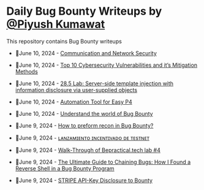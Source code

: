 # Daily Bug Bounty Writeups by [@Piyush Kumawat](https://twitter.com/piyush_supiy) 
This repository contains Bug Bounty writeups

<!-- BLOG-POST-LIST:START -->
 - 💯June 10, 2024 - [Communication and Network Security](https://medium.com/@paritoshblogs/communication-and-network-security-bb6c5558aa51?source=rss------bug_bounty-5) 

 - 💯June 10, 2024 - [Top 10 Cybersecurity Vulnerabilities and it’s Mitigation Methods](https://securrtech.medium.com/top-10-cybersecurity-vulnerabilities-and-its-mitigation-methods-0a5d75aceb34?source=rss------bug_bounty-5) 

 - 💯June 10, 2024 - [28.5 Lab: Server-side template injection with information disclosure via user-supplied objects](https://cyberw1ng.medium.com/28-5-lab-server-side-template-injection-with-information-disclosure-via-user-supplied-objects-bbb18def43e1?source=rss------bug_bounty-5) 

 - 💯June 10, 2024 - [Automation Tool for Easy P4](https://medium.com/@anonymoustriager/automation-tool-for-easy-p4-c159bcae0cf2?source=rss------bug_bounty-5) 

 - 💯June 10, 2024 - [Understand the world of Bug Bounty](https://medium.com/@hydd3n.sec/understand-the-world-of-bug-bounty-595c99b6782d?source=rss------bug_bounty-5) 

 - 💯June 9, 2024 - [How to preform recon in Bug Bounty?](https://systemweakness.com/how-to-preform-recon-in-bug-bounty-8d37a1fd262f?source=rss------bug_bounty-5) 

 - 💯June 9, 2024 - [ʟᴀɴᴢᴀᴍɪᴇɴᴛᴏ ɪɴᴄᴇɴᴛɪᴠᴀᴅᴏ ᴅᴇ ᴛᴇsᴛɴᴇᴛ](https://medium.com/@Tallomania/%CA%9F%E1%B4%80%C9%B4%E1%B4%A2%E1%B4%80%E1%B4%8D%C9%AA%E1%B4%87%C9%B4%E1%B4%9B%E1%B4%8F-%C9%AA%C9%B4%E1%B4%84%E1%B4%87%C9%B4%E1%B4%9B%C9%AA%E1%B4%A0%E1%B4%80%E1%B4%85%E1%B4%8F-%E1%B4%85%E1%B4%87-%E1%B4%9B%E1%B4%87s%E1%B4%9B%C9%B4%E1%B4%87%E1%B4%9B-df0c7d1e77cd?source=rss------bug_bounty-5) 

 - 💯June 9, 2024 - [Walk-Through of Bepractical.tech lab #4](https://medium.com/@ross.jubert/walk-through-of-bepractical-tech-lab-4-bd4a96dc56bd?source=rss------bug_bounty-5) 

 - 💯June 9, 2024 - [The Ultimate Guide to Chaining Bugs: How I Found a Reverse Shell in a Bug Bounty Program](https://b0mk35h.medium.com/the-ultimate-guide-to-chaining-bugs-how-i-found-a-reverse-shell-in-a-bug-bounty-program-9dca54c20674?source=rss------bug_bounty-5) 

 - 💯June 9, 2024 - [STRIPE API-Key Disclosure to Bounty](https://starlox.medium.com/stripe-api-key-disclosure-to-bounty-239d069f2455?source=rss------bug_bounty-5) 
<!-- BLOG-POST-LIST:END -->
